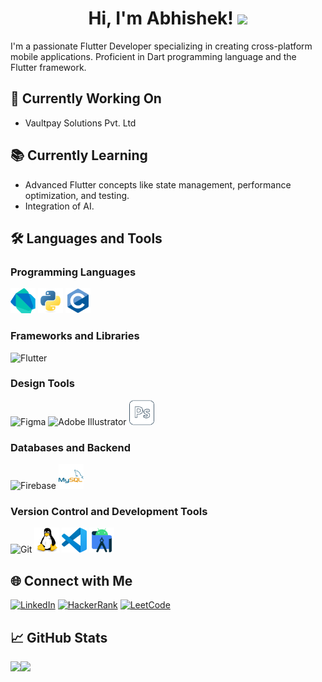 
<h1 align="center">Hi, I'm Abhishek! <img src="https://user-images.githubusercontent.com/74038190/214644152-52f47eb3-5e31-4f47-8758-05c9468d5596.gif" width="40"></h1>

I'm a passionate Flutter Developer specializing in creating cross-platform mobile applications. Proficient in Dart programming language and the Flutter framework.

## 🚀 Currently Working On

- Vaultpay Solutions Pvt. Ltd

## 📚 Currently Learning

- Advanced Flutter concepts like state management, performance optimization, and testing.
- Integration of AI.

## 🛠️ Languages and Tools

### Programming Languages

<img src="https://raw.githubusercontent.com/devicons/devicon/master/icons/dart/dart-original.svg" alt="Dart" width="40" height="40"/> <img src="https://raw.githubusercontent.com/devicons/devicon/master/icons/python/python-original.svg" alt="Python" width="40" height="40"/> <img src="https://raw.githubusercontent.com/devicons/devicon/master/icons/c/c-original.svg" alt="C" width="40" height="40"/>

### Frameworks and Libraries

<img src="https://www.vectorlogo.zone/logos/flutterio/flutterio-icon.svg" alt="Flutter" width="40" height="40"/>

### Design Tools

<img src="https://www.vectorlogo.zone/logos/figma/figma-icon.svg" alt="Figma" width="40" height="40"/> <img src="https://www.vectorlogo.zone/logos/adobe_illustrator/adobe_illustrator-icon.svg" alt="Adobe Illustrator" width="40" height="40"/> <img src="https://raw.githubusercontent.com/devicons/devicon/master/icons/photoshop/photoshop-line.svg" alt="Photoshop" width="40" height="40"/>

### Databases and Backend 

<img src="https://www.vectorlogo.zone/logos/firebase/firebase-icon.svg" alt="Firebase" width="40" height="40"/> <img src="https://raw.githubusercontent.com/devicons/devicon/master/icons/mysql/mysql-original-wordmark.svg" alt="MySQL" width="40" height="40"/> 

### Version Control and Development Tools

<img src="https://www.vectorlogo.zone/logos/git-scm/git-scm-icon.svg" alt="Git" width="40" height="40"/> <img src="https://raw.githubusercontent.com/devicons/devicon/master/icons/linux/linux-original.svg" alt="Linux" width="40" height="40"/> <img src="https://raw.githubusercontent.com/devicons/devicon/master/icons/vscode/vscode-original.svg" alt="VS Code" width="40" height="40"/> <img src="https://raw.githubusercontent.com/devicons/devicon/master/icons/androidstudio/androidstudio-original.svg" alt="Android Studio" width="40" height="40"/>

## 🌐 Connect with Me

<a href="https://linkedin.com/in/abhishek-pawar10" target="_blank"><img src="https://raw.githubusercontent.com/rahuldkjain/github-profile-readme-generator/master/src/images/icons/Social/linked-in-alt.svg" alt="LinkedIn" height="30" width="40"/></a>
<a href="https://www.hackerrank.com/@pawarabhi2004" target="_blank"><img src="https://raw.githubusercontent.com/rahuldkjain/github-profile-readme-generator/master/src/images/icons/Social/hackerrank.svg" alt="HackerRank" height="30" width="40"/></a>
<a href="https://www.leetcode.com/abhiiishek_pawar" target="_blank"><img src="https://raw.githubusercontent.com/rahuldkjain/github-profile-readme-generator/master/src/images/icons/Social/leet-code.svg" alt="LeetCode" height="30" width="40"/></a>

## 📈 GitHub Stats

<img src="https://github-readme-stats.vercel.app/api?username=abhipawar2004&show_icons=true&theme=radical"><img src="https://github-readme-stats.vercel.app/api/top-langs/?username=abhipawar2004&layout=compact&theme=radical" width="352">
